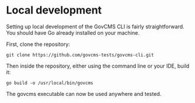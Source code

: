 # Local development

Setting up local development of the GovCMS CLI is fairly straightforward. You should have Go already installed on your machine.

First, clone the repository:
```
git clone https://github.com/govcms-tests/govcms-cli.git
```

Then inside the repository, either using the command line or your IDE, build it:

```
go build -o /usr/local/bin/govcms
```

The govcms executable can now be used anywhere and tested.
